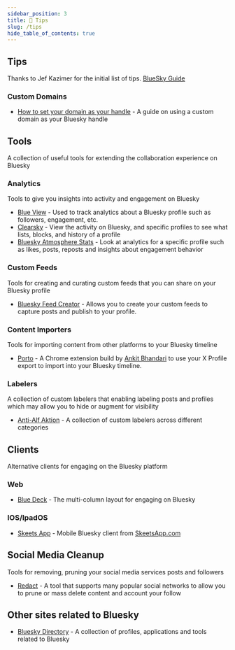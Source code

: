 ```yaml
---
sidebar_position: 3
title: 🌟 Tips
slug: /tips
hide_table_of_contents: true
---
```


## Tips

Thanks to Jef Kazimer for the initial list of tips. [BlueSky Guide](https://github.com/JefTek/BlueskyGuide/tree/main)

### Custom Domains

- [How to set your domain as your handle](https://bsky.social/about/blog/4-28-2023-domain-handle-tutorial) - A guide on using a custom domain as your Bluesky handle

## Tools

A collection of useful tools for extending the collaboration experience on Bluesky

### Analytics

Tools to give you insights into activity and engagement on Bluesky

- [Blue View](https://blueview.app) - Used to track analytics about a Bluesky profile such as followers, engagement, etc.
- [Clearsky](https://clearsky.app) - View the activity on Bluesky, and specific profiles to see what lists, blocks, and history of a profile
- [Bluesky Atmosphere Stats](https://jyc.dev/at) - Look at analytics for a specific profile such as likes, posts, reposts and insights about engagement behavior

### Custom Feeds

Tools for creating and curating custom feeds that you can share on your Bluesky profile

- [Bluesky Feed Creator](https://blueskyfeedcreator.com) - Allows you to create your custom feeds to capture posts and publish to your profile.

### Content Importers

Tools for importing content from other platforms to your Bluesky timeline

- [Porto](https://chromewebstore.google.com/detail/porto-port-your-tweets-to/ckilhjdflnaakopknngigiggfpnjaaop?authuser=2&hl=en) - A Chrome extension build by [Ankit Bhandari](https://bsky.app/profile/anku.bsky.social) to use your X Profile export to import into your Bluesky timeline.

### Labelers

A collection of custom labelers that enabling labeling posts and profiles which may allow you to hide or augment for visibility

- [Anti-Alf Aktion](https://bsky.app/profile/did:plc:e4elbtctnfqocyfcml6h2lf7) - A collection of custom labelers across different categories

## Clients

Alternative clients for engaging on the Bluesky platform

### Web

- [Blue Deck](https://deck.blue) - The multi-column layout for engaging on Bluesky

### IOS/IpadOS

- [Skeets App](https://www.skeetsapp.com) - Mobile Bluesky client from [SkeetsApp.com](https://bsky.app/profile/skeetsapp.com)

## Social Media Cleanup

Tools for removing, pruning your social media services posts and followers

- [Redact](https://redact.dev/) - A tool that supports many popular social networks to allow you to prune or mass delete content and account your follow

## Other sites related to Bluesky

- [Bluesky Directory](https://blueskydirectory.com) - A collection of profiles, applications and tools related to Bluesky
